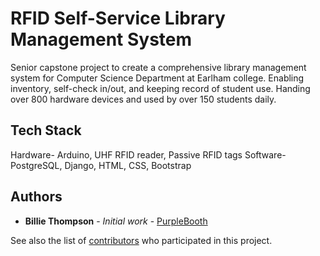 # RFID Self-Service Library Management System

Senior capstone project to create a comprehensive library management system for Computer Science Department at Earlham college. Enabling inventory, self-check in/out, and keeping record of student use. Handing over 800 hardware devices and used by over 150 students daily. 

## Tech Stack
Hardware- Arduino, UHF RFID reader, Passive RFID tags 
Software- PostgreSQL, Django, HTML, CSS, Bootstrap

## Authors

* **Billie Thompson** - *Initial work* - [PurpleBooth](https://github.com/PurpleBooth)

See also the list of [contributors](https://github.com/your/project/contributors) who participated in this project.

